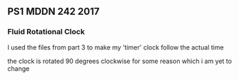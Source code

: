 ## PS1 MDDN 242 2017

### Fluid Rotational Clock 

I used the files from part 3 to make my 'timer' clock follow the actual time

the clock is rotated 90 degrees clockwise for some reason which i am yet to change 